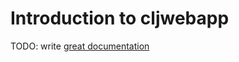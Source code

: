 # Introduction to cljwebapp

TODO: write [great documentation](http://jacobian.org/writing/great-documentation/what-to-write/)
